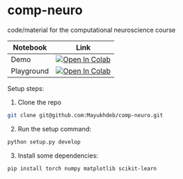# comp-neuro
code/material for the computational neuroscience course

| Notebook   | Link  |
|------------|-------------------------------------------|
| Demo       | [![Open In Colab](https://colab.research.google.com/assets/colab-badge.svg)](https://colab.research.google.com/github/murtylab/comp-neuro/blob/master/notebooks/compneuro-demo.ipynb) |
| Playground | [![Open In Colab](https://colab.research.google.com/assets/colab-badge.svg)](https://colab.research.google.com/github/murtylab/comp-neuro/blob/master/notebooks/compneuro-playground.ipynb) |


Setup steps:

1. Clone the repo

```bash
git clone git@github.com:Mayukhdeb/comp-neuro.git
```

2. Run the setup command:

```bash
python setup.py develop
```

3. Install some dependencies:

```bash
pip install torch numpy matplotlib scikit-learn
```

